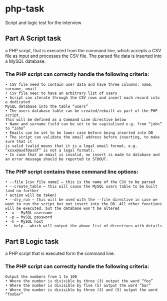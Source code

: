 # php-task
Script and logic test for the interview

## Part A Script task
a PHP script, that is executed from the command line, which accepts a CSV file as input and processes the CSV file. The parsed file data is inserted into a MySQL database. 

### The PHP script can correctly handle the following criteria:
```
• CSV file need to contain user data and have three columns: name, surname, email 
• CSV file neec to have an arbitrary list of users
• Script can iterate through the CSV rows and insert each record into a dedicated
MySQL database into the table “users”
• The users database table can be created/rebuilt as part of the PHP script.
This will be defined as a Command Line directive below
• Name and surname field can be set to be capitalised e.g. from “john” to “John”
• Emails can be set to be lower case before being inserted into DB
• The script can validate the email address before inserting, to make sure that it
is valid (valid means that it is a legal email format, e.g. “xxxx@asdf@asdf” is not a legal format). 
• In case that an email is invalid, no insert is made to database and an error message should be reported to STDOUT.
```

### The PHP script contains these command line options:
```
• --file [csv file name] – this is the name of the CSV to be parsed
• --create_table – this will cause the MySQL users table to be built (and no further
• action will be taken)
• --dry_run – this will be used with the --file directive in case we want to run the script but not insert into the DB. All other functions will be executed, but the database won't be altered
• -u – MySQL username
• -p – MySQL password
• -h – MySQL host
• --help – which will output the above list of directives with details
```

## Part B Logic task
a PHP script that is executed form the command line.
### The PHP script can correctly handle the following criteria:
```
Output the numbers from 1 to 100
• Where the number is divisible by three (3) output the word “foo”
• Where the number is divisible by five (5) output the word “bar”
• Where the number is divisible by three (3) and (5) output the word “foobar”
```
